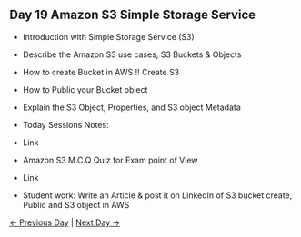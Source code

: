 ## Day 19 Amazon S3 Simple Storage Service

 - Introduction with Simple Storage Service (S3)
 - Describe the Amazon S3 use cases, S3 Buckets & Objects
 - How to create Bucket in AWS !! Create S3
 - How to Public your Bucket object 
 - Explain the S3 Object, Properties, and S3 object Metadata


  - Today Sessions Notes:
  - Link
  - Amazon S3 M.C.Q Quiz for Exam point of View
  - Link

  - Student work: Write an Article & post it on LinkedIn of S3 bucket create, Public and S3 object in AWS

 [← Previous Day](../day18/README.md) | [Next Day →](../day20/README.md)
